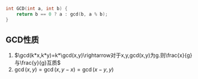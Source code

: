 ```cpp
int GCD(int a, int b) {  
	return b == 0 ? a : gcd(b, a % b);  
}  
```
## GCD性质
1. $\gcd(k*x,k*y)=k*\gcd(x,y)\rightarrow对于x,y,gcd(x,y)为g.则\frac{x}{g}与\frac{y}{g}互质$
2. $\gcd(x,y)=\gcd(x,y-x)=\gcd(x-y,y)$



